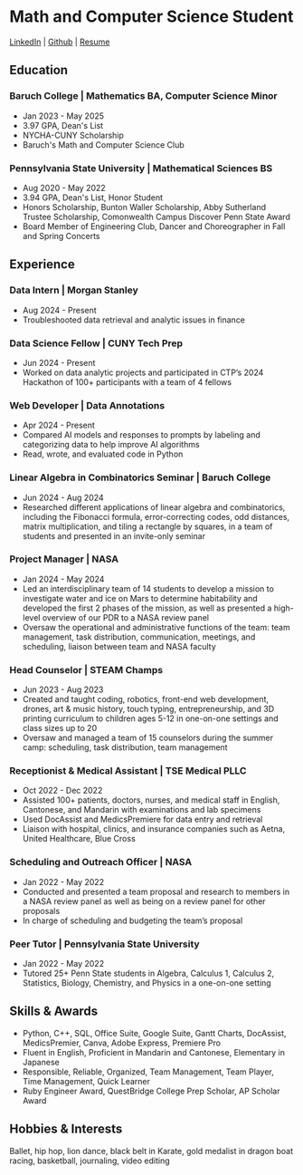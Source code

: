# Math and Computer Science Student
[LinkedIn](https://www.linkedin.com/in/jessica-lau-/) | [Github](https://github.com/jlau0228) | [Resume](/ResumeAug2024.pdf)

## Education
### Baruch College | Mathematics BA, Computer Science Minor
- Jan 2023 - May 2025
- 3.97 GPA, Dean's List
- NYCHA-CUNY Scholarship
- Baruch's Math and Computer Science Club

### Pennsylvania State University | Mathematical Sciences BS
- Aug 2020 - May 2022
- 3.94 GPA, Dean's List, Honor Student
- Honors Scholarship, Bunton Waller Scholarship, Abby Sutherland Trustee Scholarship, Comonwealth Campus Discover Penn State Award
- Board Member of Engineering Club, Dancer and Choreographer in Fall and Spring Concerts

## Experience
### Data Intern | Morgan Stanley
- Aug 2024 - Present
- Troubleshooted data retrieval and analytic issues in finance

### Data Science Fellow | CUNY Tech Prep
- Jun 2024 - Present
- Worked on data analytic projects and participated in CTP’s 2024 Hackathon of 100+ participants with a team of 4 fellows

### Web Developer | Data Annotations
- Apr 2024 - Present
- Compared AI models and responses to prompts by labeling and categorizing data to help improve AI algorithms
- Read, wrote, and evaluated code in Python

### Linear Algebra in Combinatorics Seminar | Baruch College 
- Jun 2024 - Aug 2024
- Researched different applications of linear algebra and combinatorics, including the Fibonacci formula, error-correcting codes, odd distances, matrix multiplication, and tiling a rectangle by squares, in a team of students and presented in an invite-only seminar

### Project Manager | NASA
- Jan 2024 - May 2024
- Led an interdisciplinary team of 14 students to develop a mission to investigate water and ice on Mars to determine habitability and developed the first 2 phases of the mission, as well as presented a high-level overview of our PDR to a NASA review panel
- Oversaw the operational and administrative functions of the team: team management, task distribution, communication, meetings, and scheduling, liaison between team and NASA faculty

### Head Counselor | STEAM Champs
- Jun 2023 - Aug 2023
- Created and taught coding, robotics, front-end web development, drones, art & music history, touch typing, entrepreneurship, and 3D printing curriculum to children ages 5-12 in one-on-one settings and class sizes up to 20
- Oversaw and managed a team of 15 counselors during the summer camp: scheduling, task distribution, team management

### Receptionist & Medical Assistant | TSE Medical PLLC
- Oct 2022 - Dec 2022
- Assisted 100+ patients, doctors, nurses, and medical staff in English, Cantonese, and Mandarin with examinations and lab specimens
- Used DocAssist and MedicsPremiere for data entry and retrieval
- Liaison with hospital, clinics, and insurance companies such as Aetna, United Healthcare, Blue Cross

### Scheduling and Outreach Officer | NASA
- Jan 2022 - May 2022
- Conducted and presented a team proposal and research to members in a NASA review panel as well as being on a review panel for other proposals
- In charge of scheduling and budgeting the team’s proposal

### Peer Tutor | Pennsylvania State University
- Jan 2022 - May 2022
- Tutored 25+ Penn State students in Algebra, Calculus 1, Calculus 2, Statistics, Biology, Chemistry, and Physics in a one-on-one setting

## Skills & Awards
- Python, C++, SQL, Office Suite, Google Suite, Gantt Charts, DocAssist, MedicsPremier, Canva, Adobe Express, Premiere Pro
- Fluent in English, Proficient in Mandarin and Cantonese, Elementary in Japanese
- Responsible, Reliable, Organized, Team Management, Team Player, Time Management, Quick Learner
- Ruby Engineer Award, QuestBridge College Prep Scholar, AP Scholar Award

## Hobbies & Interests
Ballet, hip hop, lion dance, black belt in Karate, gold medalist in dragon boat racing, basketball, journaling, video editing
